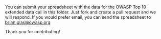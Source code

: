 You can submit your spreadsheet with the data for the OWASP Top 10 extended data call in this folder.
Just fork and create a pull request and we will respond.
If you would prefer email, you can send the spreadsheet to brian.glas@owasp.org

Thank you for contributing!
